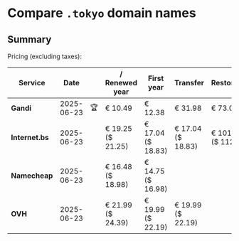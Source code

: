 # Compare `.tokyo` domain names

## Summary

Pricing (excluding taxes):

| Service | Date |  | / Renewed year | First year | Transfer | Restoration |
|--|--|--|--|--|--|--|
| **Gandi** | 2025-06-23 | 🏆 | € 10.49 | € 12.38 | € 31.98 | € 73.09 |
| **Internet.bs** | 2025-06-23 |  | € 19.25<br>($ 21.25) | € 17.04<br>($ 18.83) | € 17.04<br>($ 18.83) | € 101.55<br>($ 112.15) |
| **Namecheap** | 2025-06-23 |  | € 16.48<br>($ 18.98) | € 14.75<br>($ 16.98) |  |  |
| **OVH** | 2025-06-23 |  | € 21.99<br>($ 24.39) | € 19.99<br>($ 22.19) | € 19.99<br>($ 22.19) |  |

